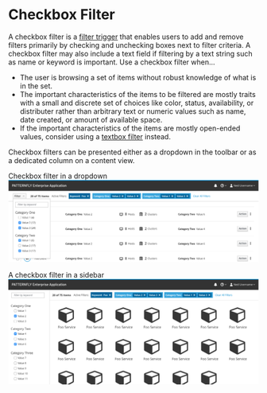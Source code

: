 # Checkbox Filter

A checkbox filter is a [filter trigger](http://www.patternfly.org/pattern-library/forms-and-controls/filter/#/design) that enables users to add and remove filters primarily by checking and unchecking boxes next to filter criteria. A checkbox filter may also include a text field if filtering by a text string such as name or keyword is important.
Use a checkbox filter when...
- The user is browsing a set of items without robust knowledge of what is in the set.
- The important characteristics of the items to be filtered are mostly traits with a small and discrete set of choices like color, status, availability, or distributer rather than arbitrary text or numeric values such as name, date created, or amount of available space.
- If the important characteristics of the items are mostly open-ended values, consider using a [textbox filter](http://www.patternfly.org/pattern-library/forms-and-controls/textbox-filter/) instead.

Checkbox filters can be presented either as a dropdown in the toolbar or as a dedicated column on a content view.

Checkbox filter in a dropdown
![checkbox filter in a dropdown](img/checkbox-filter-example.png)

A checkbox filter in a sidebar
![checkbox filter in a sidebar](img/checkbox-filter-sidebar.png)
